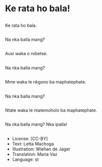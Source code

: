 # Ke rata ho bala!

##
Ke rata ho bala.

##
Na nka balla mang?

##
Ausi waka o robetse.

##
Na nka balla mang?

##
Mme waka le nkgono ba maphatephate.

##
Na nka balla mang?

##
Ntate waka le ntatemoholo ba maphatephate.

##
Na nka balla mang? Nka ipalla!

##
* License: [CC-BY]
* Text: Letta Machoga
* Illustration: Wiehan de Jager
* Translation: Maria Vaz
* Language: st
